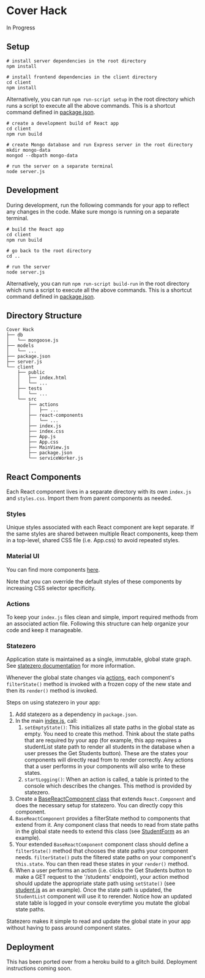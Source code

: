 # Cover Hack

In Progress

## Setup

```
# install server dependencies in the root directory
npm install

# install frontend dependencies in the client directory
cd client
npm install
```

Alternatively, you can run `npm run-script setup` in the root directory which runs a script to execute all the above commands. This is a shortcut command defined in [package.json](package.json).

```
# create a development build of React app
cd client
npm run build

# create Mongo database and run Express server in the root directory
mkdir mongo-data
mongod --dbpath mongo-data

# run the server on a separate terminal
node server.js
```

## Development

During development, run the following commands for your app to reflect any changes in the code. Make sure mongo is running on a separate terminal.

```
# build the React app
cd client
npm run build

# go back to the root directory
cd ..

# run the server
node server.js
```

Alternatively, you can run `npm run-script build-run` in the root directory which runs a script to execute all the above commands. This is a shortcut command defined in [package.json](package.json).

## Directory Structure

```
Cover Hack
├── db
│   └── mongoose.js
├── models
│   └── ...
├── package.json
├── server.js
└── client
    ├── public
    │   ├── index.html
    │   └── ...
    ├── tests
    │   └── ...
    └── src
        ├── actions
        │   ├── ...
        ├── react-components
        │   └── ...
        ├── index.js
        ├── index.css
        ├── App.js
        ├── App.css
        ├── MainView.js
        ├── package.json
        └── serviceWorker.js
```

## React Components

Each React component lives in a separate directory with its own `index.js` and `styles.css`. Import them from parent components as needed.

### Styles

Unique styles associated with each React component are kept separate. If the same styles are shared between multiple React components, keep them in a top-level, shared CSS file (i.e. App.css) to avoid repeated styles.

### Material UI

You can find more components [here](https://material-ui.com/).

Note that you can override the default styles of these components by increasing CSS selector specificity.

### Actions

To keep your `index.js` files clean and simple, import required methods from an associated action file. Following this structure can help organize your code and keep it manageable.

### Statezero

Application state is maintained as a single, immutable, global state graph. See
[statezero documentation](https://github.com/andornaut/statezero/blob/master/README.md) for more information.

Whenever the global state changes via [actions](client/src/actions), each component's `filterState()` method is invoked with a
frozen copy of the new state and then its `render()` method is invoked.

Steps on using statezero in your app:

1. Add statezero as a dependency in `package.json`.
2. In the main [index.js](client/src/index.js), call:
    1. `setEmptyState()`: This initializes all state paths in the global state as empty. You need to create this method. Think about the state paths that are required by your app (for example, this app requires a studentList state path to render all students in the database when a user presses the Get Students button). These are the states your components will directly read from to render correctly. Any actions that a user performs in your components will also write to these states.
    2. `startLogging()`: When an action is called, a table is printed to the console which describes the changes. This method is provided by statezero.
3. Create a [BaseReactComponent class](client/src/react-components/BaseReactComponent) that extends `React.Component` and does the necessary setup for statezero. You can directly copy this component.
4. `BaseReactComponent` provides a filterState method to components that extend from it. Any component class that needs to read from state paths in the global state needs to extend this class (see [StudentForm](client/src/react-components/StudentForm) as an example).
5. Your extended `BaseReactComponent` component class should define a `filterState()` method that chooses the state paths your component needs. `filterState()` puts the filtered state paths on your component's `this.state`. You can then read these states in your `render()` method.
6. When a user performs an action (i.e. clicks the Get Students button to make a GET request to the '/students' endpoint), your action method should update the appropriate state path using `setState()` (see [student.js](client/src/actions/student.js) as an example). Once the state path is updated, the `StudentList` component will use it to rerender. Notice how an updated state table is logged in your console everytime you mutate the global state paths.

Statezero makes it simple to read and update the global state in your app without having to pass around component states.

## Deployment

This has been ported over from a heroku build to a glitch build.
Deployment instructions coming soon.